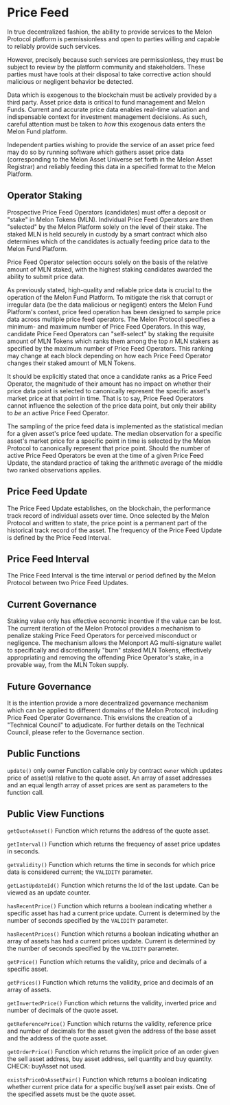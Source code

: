# Price Feed

In true decentralized fashion, the ability to provide services to the Melon Protocol platform is permissionless and open to parties willing and capable to reliably provide such services.

However, precisely because such services are permissionless, they must be subject to review by the platform community and stakeholders. These parties must have tools at their disposal to take corrective action should malicious or negligent behavior be detected.

Data which is exogenous to the blockchain must be actively provided by a third party. Asset price data is critical to fund management and Melon Funds. Current and accurate price data enables real-time valuation and indispensable context for investment management decisions.  As such, careful attention must be taken to *how* this exogenous data enters the Melon Fund platform.

Independent parties wishing to provide the service of an asset price feed may do so by running software which gathers asset price data (corresponding to the Melon Asset Universe set forth in the Melon Asset Registrar) and reliably feeding this data in a specified format to the Melon Platform.

## Operator Staking
Prospective Price Feed Operators (candidates) must offer a deposit or "stake" in Melon Tokens (MLN). Individual Price Feed Operators are then "selected" by the Melon Platform solely on the level of their stake. The staked MLN is held securely in custody by a smart contract which also determines which of the candidates is actually feeding price data to the Melon Fund Platform.

Price Feed Operator selection occurs solely on the basis of the relative amount of MLN staked, with the highest staking candidates awarded the ability to submit price data.

As previously stated, high-quality and reliable price data is crucial to the operation of the Melon Fund Platform. To mitigate the risk that corrupt or irregular data (be the data malicious or negligent) enters the Melon Fund Platform's context, price feed operation has been designed to sample price data across multiple price feed operators. The Melon Protocol specifies a minimum- and maximum number of Price Feed Operators. In this way, candidate Price Feed Operators can "self-select" by staking the requisite amount of MLN Tokens which ranks them among the top *n* MLN stakers as specified by the maximum number of Price Feed Operators. This ranking may change at each block depending on how each Price Feed Operator changes their staked amount of MLN Tokens.

It should be explicitly stated that once a candidate ranks as a Price Feed Operator, the magnitude of their amount has no impact on whether their price data point is selected to canonically represent the specific asset's market price at that point in time. That is to say, Price Feed Operators cannot influence the selection of the price data point, but only their ability to *be* an active Price Feed Operator.


The sampling of the price feed data is implemented as the statistical median for a given asset's price feed update. The median observation for a specific asset's market price for a specific point in time is selected by the Melon Protocol to canonically represent that price point. Should the number of active Price Feed Operators be even at the time of a given Price Feed Update, the standard practice of taking the arithmetic average of the middle two ranked observations applies.

## Price Feed Update
The Price Feed Update establishes, on the blockchain, the performance track record of individual assets over time. Once selected by the Melon Protocol and written to state, the price point is a permanent part of the historical track record of the asset. The frequency of the Price Feed Update is defined by the Price Feed Interval.


## Price Feed Interval
The Price Feed Interval is the time interval or period defined by the Melon Protocol between two Price Feed Updates.


## Current Governance
Staking value only has effective economic incentive if the value can be lost. The current iteration of the Melon Protocol provides a mechanism to penalize staking Price Feed Operators for perceived misconduct or negligence. The mechanism allows the Melonport AG multi-signature wallet to specifically and discretionarily "burn" staked MLN Tokens, effectively appropriating and removing the offending Price Operator's stake, in a provable way, from the MLN Token supply.

## Future Governance
It is the intention provide a more decentralized governance mechanism which can be applied to different domains of the Melon Protocol, including Price Feed Operator Governance. This envisions the creation of a "Technical Council" to adjudicate. For further details on the Technical Council, please refer to the Governance section.

## Public Functions
`update()`  only owner
Function callable only by contract `owner` which updates price of asset(s) relative to the quote asset. An array of asset addresses and an equal length array of asset prices are sent as parameters to the function call.

## Public View Functions
`getQuoteAsset()`
Function which returns the address of the quote asset.

`getInterval()`
Function which returns the frequency of asset price updates in seconds.

`getValidity()`
Function which returns the time in seconds for which price data is considered current; the `VALIDITY` parameter.

`getLastUpdateId()`
Function which returns the Id of the last update. Can be viewed as an update counter.

`hasRecentPrice()`
Function which returns a boolean indicating whether a specific asset has had a current price update. Current is determined by the number of seconds specified by the `VALIDITY` parameter.

`hasRecentPrices()`
Function which returns a boolean indicating whether an array of assets has had a current prices update. Current is determined by the number of seconds specified by the `VALIDITY` parameter.

`getPrice()`
Function which returns the validity, price and decimals of a specific asset.

`getPrices()`
Function which returns the validity, price and decimals of an array of assets.

`getInvertedPrice()`
Function which returns the validity, inverted price and number of decimals of the quote asset.

`getReferencePrice()`
Function which returns the validity, reference price and number of decimals for the asset given the address of the base asset and the address of the quote asset.

`getOrderPrice()`
Function which returns the implicit price of an order given the sell asset address, buy asset address, sell quantity and buy quantity. CHECK: buyAsset not used.

`existsPriceOnAssetPair()`
Function which returns a boolean indicating whether current price data for a specific buy/sell asset pair exists. One of the specified assets must be the quote asset.
